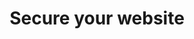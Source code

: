 ---
pcx_content_type: navigation
title: Secure your website
external_link: /learning-paths/application-security/
_build:
  publishResources: false
  render: never
---